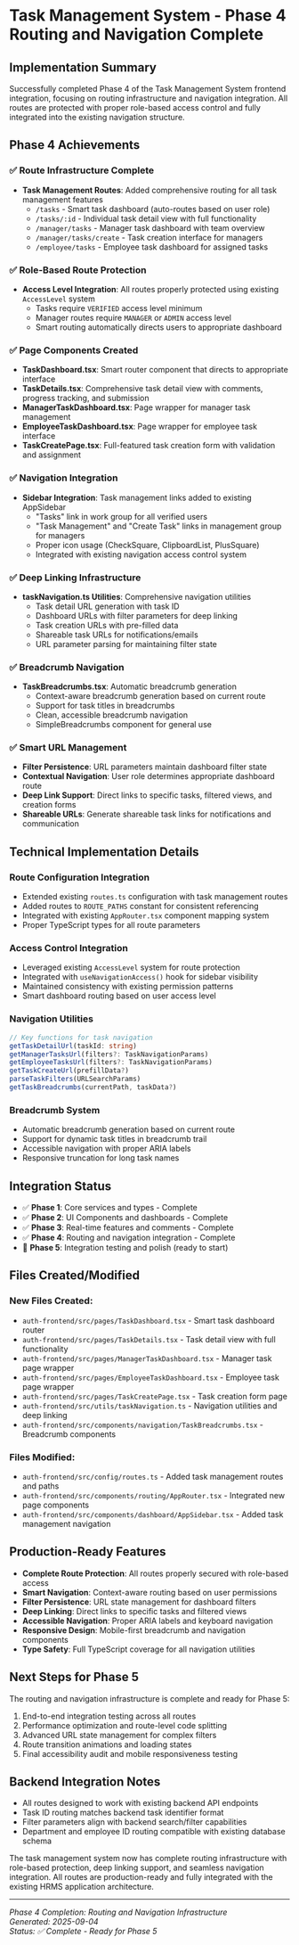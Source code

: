 # Task Management System - Phase 4 Routing and Navigation Complete

## Implementation Summary
Successfully completed Phase 4 of the Task Management System frontend integration, focusing on routing infrastructure and navigation integration. All routes are protected with proper role-based access control and fully integrated into the existing navigation structure.

## Phase 4 Achievements

### ✅ Route Infrastructure Complete
- **Task Management Routes**: Added comprehensive routing for all task management features
  - `/tasks` - Smart task dashboard (auto-routes based on user role)
  - `/tasks/:id` - Individual task detail view with full functionality  
  - `/manager/tasks` - Manager task dashboard with team overview
  - `/manager/tasks/create` - Task creation interface for managers
  - `/employee/tasks` - Employee task dashboard for assigned tasks

### ✅ Role-Based Route Protection
- **Access Level Integration**: All routes properly protected using existing `AccessLevel` system
  - Tasks require `VERIFIED` access level minimum
  - Manager routes require `MANAGER` or `ADMIN` access level
  - Smart routing automatically directs users to appropriate dashboard

### ✅ Page Components Created
- **TaskDashboard.tsx**: Smart router component that directs to appropriate interface
- **TaskDetails.tsx**: Comprehensive task detail view with comments, progress tracking, and submission
- **ManagerTaskDashboard.tsx**: Page wrapper for manager task management
- **EmployeeTaskDashboard.tsx**: Page wrapper for employee task interface  
- **TaskCreatePage.tsx**: Full-featured task creation form with validation and assignment

### ✅ Navigation Integration
- **Sidebar Integration**: Task management links added to existing AppSidebar
  - "Tasks" link in work group for all verified users
  - "Task Management" and "Create Task" links in management group for managers
  - Proper icon usage (CheckSquare, ClipboardList, PlusSquare)
  - Integrated with existing navigation access control system

### ✅ Deep Linking Infrastructure
- **taskNavigation.ts Utilities**: Comprehensive navigation utilities
  - Task detail URL generation with task ID
  - Dashboard URLs with filter parameters for deep linking
  - Task creation URLs with pre-filled data
  - Shareable task URLs for notifications/emails
  - URL parameter parsing for maintaining filter state

### ✅ Breadcrumb Navigation
- **TaskBreadcrumbs.tsx**: Automatic breadcrumb generation
  - Context-aware breadcrumb generation based on current route
  - Support for task titles in breadcrumbs
  - Clean, accessible breadcrumb navigation
  - SimpleBreadcrumbs component for general use

### ✅ Smart URL Management
- **Filter Persistence**: URL parameters maintain dashboard filter state
- **Contextual Navigation**: User role determines appropriate dashboard route
- **Deep Link Support**: Direct links to specific tasks, filtered views, and creation forms
- **Shareable URLs**: Generate shareable task links for notifications and communication

## Technical Implementation Details

### Route Configuration Integration
- Extended existing `routes.ts` configuration with task management routes
- Added routes to `ROUTE_PATHS` constant for consistent referencing
- Integrated with existing `AppRouter.tsx` component mapping system
- Proper TypeScript types for all route parameters

### Access Control Integration
- Leveraged existing `AccessLevel` system for route protection
- Integrated with `useNavigationAccess()` hook for sidebar visibility
- Maintained consistency with existing permission patterns
- Smart dashboard routing based on user access level

### Navigation Utilities
```typescript
// Key functions for task navigation
getTaskDetailUrl(taskId: string)
getManagerTasksUrl(filters?: TaskNavigationParams) 
getEmployeeTasksUrl(filters?: TaskNavigationParams)
getTaskCreateUrl(prefillData?)
parseTaskFilters(URLSearchParams)
getTaskBreadcrumbs(currentPath, taskData?)
```

### Breadcrumb System
- Automatic breadcrumb generation based on current route
- Support for dynamic task titles in breadcrumb trail
- Accessible navigation with proper ARIA labels
- Responsive truncation for long task names

## Integration Status
- ✅ **Phase 1**: Core services and types - Complete
- ✅ **Phase 2**: UI Components and dashboards - Complete  
- ✅ **Phase 3**: Real-time features and comments - Complete
- ✅ **Phase 4**: Routing and navigation integration - Complete
- 🔄 **Phase 5**: Integration testing and polish (ready to start)

## Files Created/Modified

### New Files Created:
- `auth-frontend/src/pages/TaskDashboard.tsx` - Smart task dashboard router
- `auth-frontend/src/pages/TaskDetails.tsx` - Task detail view with full functionality
- `auth-frontend/src/pages/ManagerTaskDashboard.tsx` - Manager task page wrapper
- `auth-frontend/src/pages/EmployeeTaskDashboard.tsx` - Employee task page wrapper  
- `auth-frontend/src/pages/TaskCreatePage.tsx` - Task creation form page
- `auth-frontend/src/utils/taskNavigation.ts` - Navigation utilities and deep linking
- `auth-frontend/src/components/navigation/TaskBreadcrumbs.tsx` - Breadcrumb components

### Files Modified:
- `auth-frontend/src/config/routes.ts` - Added task management routes and paths
- `auth-frontend/src/components/routing/AppRouter.tsx` - Integrated new page components
- `auth-frontend/src/components/dashboard/AppSidebar.tsx` - Added task management navigation

## Production-Ready Features
- **Complete Route Protection**: All routes properly secured with role-based access
- **Smart Navigation**: Context-aware routing based on user permissions
- **Filter Persistence**: URL state management for dashboard filters  
- **Deep Linking**: Direct links to specific tasks and filtered views
- **Accessible Navigation**: Proper ARIA labels and keyboard navigation
- **Responsive Design**: Mobile-first breadcrumb and navigation components
- **Type Safety**: Full TypeScript coverage for all navigation utilities

## Next Steps for Phase 5
The routing and navigation infrastructure is complete and ready for Phase 5:
1. End-to-end integration testing across all routes
2. Performance optimization and route-level code splitting
3. Advanced URL state management for complex filters
4. Route transition animations and loading states  
5. Final accessibility audit and mobile responsiveness testing

## Backend Integration Notes
- All routes designed to work with existing backend API endpoints
- Task ID routing matches backend task identifier format
- Filter parameters align with backend search/filter capabilities
- Department and employee ID routing compatible with existing database schema

The task management system now has complete routing infrastructure with role-based protection, deep linking support, and seamless navigation integration. All routes are production-ready and fully integrated with the existing HRMS application architecture.

---
*Phase 4 Completion: Routing and Navigation Infrastructure*  
*Generated: 2025-09-04*  
*Status: ✅ Complete - Ready for Phase 5*